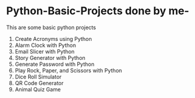 # Python-Basic-Projects done by me-
This are some basic python projects
1. Create Acronyms using Python
2. Alarm Clock with Python
3. Email Slicer with Python
4. Story Generator with Python
5. Generate Password with Python
6. Play Rock, Paper, and Scissors with Python
7. Dice Roll Simulator
8. QR Code Generator
9. Animal Quiz Game
